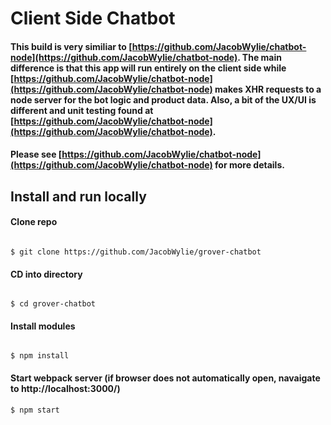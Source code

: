 # Client Side Chatbot

#### This build is very similiar to [https://github.com/JacobWylie/chatbot-node](https://github.com/JacobWylie/chatbot-node). The main difference is that this app will run entirely on the client side while [https://github.com/JacobWylie/chatbot-node](https://github.com/JacobWylie/chatbot-node) makes XHR requests to a node server for the bot logic and product data. Also, a bit of the UX/UI is different and unit testing found at [https://github.com/JacobWylie/chatbot-node](https://github.com/JacobWylie/chatbot-node).


#### Please see [https://github.com/JacobWylie/chatbot-node](https://github.com/JacobWylie/chatbot-node) for more details.

## Install and run locally

#### Clone repo

```

$ git clone https://github.com/JacobWylie/grover-chatbot

```

#### CD into directory

```

$ cd grover-chatbot

```

#### Install modules

```

$ npm install

```

#### Start webpack server (if browser does not automatically open, navaigate to http://localhost:3000/)

```
$ npm start

```






















